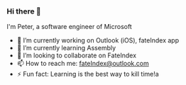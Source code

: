 ### Hi there 👋

<!--
**Petr-2019/Petr-2019** is a ✨ _special_ ✨ repository because its `README.md` (this file) appears on your GitHub profile.

Here are some ideas to get you started:

- 🔭 I’m currently working on ...
- 🌱 I’m currently learning ...
- 👯 I’m looking to collaborate on ...
- 🤔 I’m looking for help with ...
- 💬 Ask me about ...
- 📫 How to reach me: ...
- 😄 Pronouns: ...
- ⚡ Fun fact: ...
-->

I'm Peter, a software engineer of Microsoft

- 🔭 I’m currently working on Outlook (iOS), fateIndex app
- 🌱 I’m currently learning Assembly
- 👯 I’m looking to collaborate on FateIndex
- 📫 How to reach me: fateIndex@outlook.com
- ⚡ Fun fact: Learning is the best way to kill time!a
